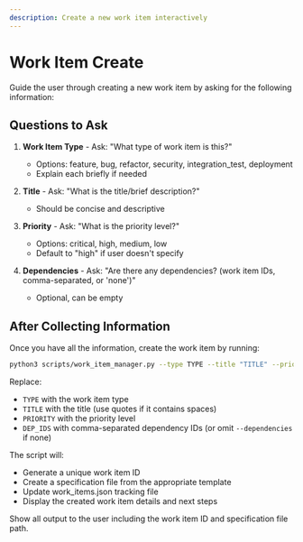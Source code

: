 ```yaml
---
description: Create a new work item interactively
---
```


# Work Item Create

Guide the user through creating a new work item by asking for the following information:

## Questions to Ask

1. **Work Item Type** - Ask: "What type of work item is this?"
   - Options: feature, bug, refactor, security, integration_test, deployment
   - Explain each briefly if needed

2. **Title** - Ask: "What is the title/brief description?"
   - Should be concise and descriptive

3. **Priority** - Ask: "What is the priority level?"
   - Options: critical, high, medium, low
   - Default to "high" if user doesn't specify

4. **Dependencies** - Ask: "Are there any dependencies? (work item IDs, comma-separated, or 'none')"
   - Optional, can be empty

## After Collecting Information

Once you have all the information, create the work item by running:

```bash
python3 scripts/work_item_manager.py --type TYPE --title "TITLE" --priority PRIORITY --dependencies "DEP_IDS"
```

Replace:
- `TYPE` with the work item type
- `TITLE` with the title (use quotes if it contains spaces)
- `PRIORITY` with the priority level
- `DEP_IDS` with comma-separated dependency IDs (or omit `--dependencies` if none)

The script will:
- Generate a unique work item ID
- Create a specification file from the appropriate template
- Update work_items.json tracking file
- Display the created work item details and next steps

Show all output to the user including the work item ID and specification file path.
